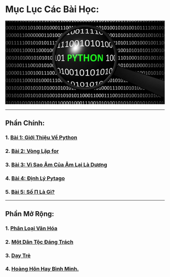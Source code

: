 # Mục Lục Các Bài Học:
![](images/background.jpg)

---
## Phần Chính:
### 1. [Bài 1: Giới Thiệu Về  Python](tutorial/1.md)
### 2. [Bài 2: Vòng Lặp for](tutorial/2.md)
### 3. [Bài 3: Vì Sao Âm Của Âm Lại Là Dương](tutorial/3.md)
### 4. [Bài 4: Định Lý Pytago](tutorial/4.md)
### 5. [Bài 5: Số Π Là Gì?](tutorial/5.md)

---
## Phần Mở Rộng:
### 1. [Phân Loại Văn Hóa](extends/plvh.md)
### 2. [Một Dân Tộc Đáng Trách](extends/mdtdt.md)
### 3. [Dạy Trẻ](extends/dt.md)
### 4. [Hoàng Hôn Hay Bình Minh.](extends/hhhbm.md)